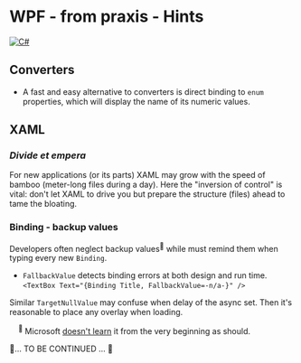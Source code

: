 # WPF - from praxis - Hints

[![C#](https://custom-icon-badges.demolab.com/badge/WPF-keyboard_fresh-orangered.svg?logo=cshrp&logoColor=white&color=tomato)](#)

## Converters

+ A fast and easy alternative to converters is direct binding to `enum` properties, which will display the name of its numeric values.

## XAML

### _Divide et empera_ 

For new applications (or its parts) XAML may grow with the speed of bamboo (meter-long files during a day). 
Here the "inversion of control" is vital: don't let XAML to drive you but prepare the structure (files) ahead to tame the bloating.

### Binding - backup values

Developers often neglect backup values<sup>🙋</sup> while must remind them when typing every new `Binding`.

+ `FallbackValue` detects binding errors at both design and run time.\
`<TextBox Text="{Binding Title, FallbackValue=-n/a-}" />`

Similar `TargetNullValue` may confuse when delay of the async set. Then it's reasonable to place any overlay when loading.

&nbsp;&nbsp;&nbsp;&nbsp;<sup>🙋</sup> Microsoft [doesn't learn](https://learn.microsoft.com/dotnet/desktop/wpf/data/binding-declarations-overview) it from the very beginning as should.


📝... TO BE CONTINUED ... 🚧
